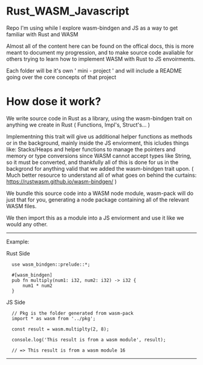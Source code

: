 # Rust_WASM_Javascript
Repo I'm using while I explore wasm-bindgen and JS as a way to get familiar with Rust and WASM

Almost all of the content here can be found on the offical docs, this is more meant to document my progression,
and to make source code avaliable for others trying to learn how to implement WASM with Rust to JS envoirments.

Each folder will be it's own ' mini - project ' and will include a README going over the core concepts of that project

# How dose it work?

We write source code in Rust as a library, using the wasm-bindgen trait on anything we create in Rust ( Functions, Impl's, Struct's... )

Implementning this trait will give us additional helper functions as methods or in the background, mainly inside the JS enviorment, this icludes things like: Stacks/Heaps and helper functions to manage the pointers and memory or type conversions since WASM cannot accept types like String, so it must be converted, and thankfully all of this is done for us in the backgrond for anything valid that we added the wasm-bindgen trait upon.
( Much better resource to understand all of what goes on behind the curtains: https://rustwasm.github.io/wasm-bindgen/ )

We bundle this source code into a WASM node module, wasm-pack will do just that for you, generating a node package containing all of the relevant WASM files.

We then import this as a module into a JS enviorment and use it like we would any other.
____
Example:

Rust Side

```
  use wasm_bindgen::prelude::*;

  #[wasm_bindgen]
  pub fn multiply(num1: i32, num2: i32) -> i32 {
      num1 * num2
  }
```

JS Side
```
  // Pkg is the folder generated from wasm-pack
  import * as wasm from '../pkg';

  const result = wasm.multiplty(2, 8);

  console.log('This result is from a wasm module', result);

  // => This result is from a wasm module 16
```

____

